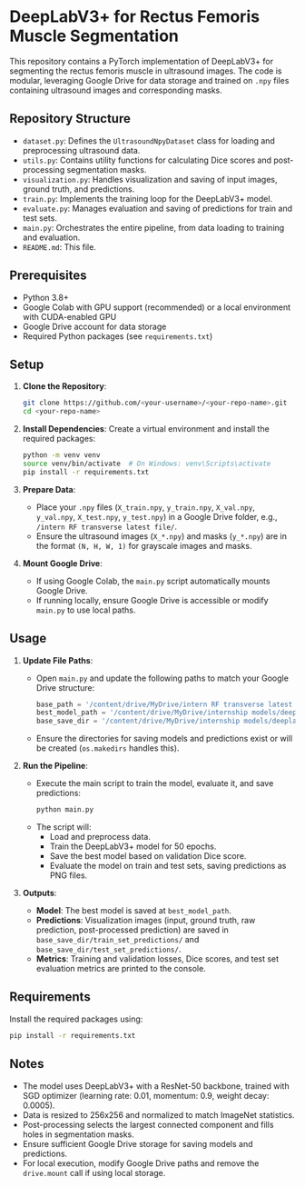 # DeepLabV3+ for Rectus Femoris Muscle Segmentation

This repository contains a PyTorch implementation of DeepLabV3+ for segmenting the rectus femoris muscle in ultrasound images. The code is modular, leveraging Google Drive for data storage and trained on `.npy` files containing ultrasound images and corresponding masks.

## Repository Structure

- `dataset.py`: Defines the `UltrasoundNpyDataset` class for loading and preprocessing ultrasound data.
- `utils.py`: Contains utility functions for calculating Dice scores and post-processing segmentation masks.
- `visualization.py`: Handles visualization and saving of input images, ground truth, and predictions.
- `train.py`: Implements the training loop for the DeepLabV3+ model.
- `evaluate.py`: Manages evaluation and saving of predictions for train and test sets.
- `main.py`: Orchestrates the entire pipeline, from data loading to training and evaluation.
- `README.md`: This file.

## Prerequisites

- Python 3.8+
- Google Colab with GPU support (recommended) or a local environment with CUDA-enabled GPU
- Google Drive account for data storage
- Required Python packages (see `requirements.txt`)

## Setup

1. **Clone the Repository**:
   ```bash
   git clone https://github.com/<your-username>/<your-repo-name>.git
   cd <your-repo-name>
   ```

2. **Install Dependencies**:
   Create a virtual environment and install the required packages:
   ```bash
   python -m venv venv
   source venv/bin/activate  # On Windows: venv\Scripts\activate
   pip install -r requirements.txt
   ```

3. **Prepare Data**:
   - Place your `.npy` files (`X_train.npy`, `y_train.npy`, `X_val.npy`, `y_val.npy`, `X_test.npy`, `y_test.npy`) in a Google Drive folder, e.g., `/intern RF transverse latest file/`.
   - Ensure the ultrasound images (`X_*.npy`) and masks (`y_*.npy`) are in the format `(N, H, W, 1)` for grayscale images and masks.

4. **Mount Google Drive**:
   - If using Google Colab, the `main.py` script automatically mounts Google Drive.
   - If running locally, ensure Google Drive is accessible or modify `main.py` to use local paths.

## Usage

1. **Update File Paths**:
   - Open `main.py` and update the following paths to match your Google Drive structure:
     ```python
     base_path = '/content/drive/MyDrive/intern RF transverse latest file/'
     best_model_path = '/content/drive/MyDrive/internship models/deeplabv3+ resnet 50/rectus femoris/deeplabv3plus_resnet50_best.pth'
     base_save_dir = '/content/drive/MyDrive/internship models/deeplabv3+ resnet 50/rectus femoris/segmentation_results_with_preprocessing'
     ```
   - Ensure the directories for saving models and predictions exist or will be created (`os.makedirs` handles this).

2. **Run the Pipeline**:
   - Execute the main script to train the model, evaluate it, and save predictions:
     ```bash
     python main.py
     ```
   - The script will:
     - Load and preprocess data.
     - Train the DeepLabV3+ model for 50 epochs.
     - Save the best model based on validation Dice score.
     - Evaluate the model on train and test sets, saving predictions as PNG files.

3. **Outputs**:
   - **Model**: The best model is saved at `best_model_path`.
   - **Predictions**: Visualization images (input, ground truth, raw prediction, post-processed prediction) are saved in `base_save_dir/train_set_predictions/` and `base_save_dir/test_set_predictions/`.
   - **Metrics**: Training and validation losses, Dice scores, and test set evaluation metrics are printed to the console.

## Requirements

Install the required packages using:
```bash
pip install -r requirements.txt
```

## Notes

- The model uses DeepLabV3+ with a ResNet-50 backbone, trained with SGD optimizer (learning rate: 0.01, momentum: 0.9, weight decay: 0.0005).
- Data is resized to 256x256 and normalized to match ImageNet statistics.
- Post-processing selects the largest connected component and fills holes in segmentation masks.
- Ensure sufficient Google Drive storage for saving models and predictions.
- For local execution, modify Google Drive paths and remove the `drive.mount` call if using local storage.


